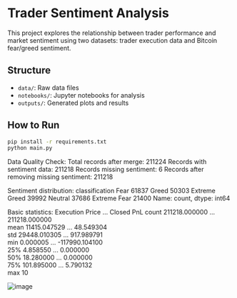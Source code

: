 # Trader Sentiment Analysis

This project explores the relationship between trader performance and market sentiment using two datasets: trader execution data and Bitcoin fear/greed sentiment.

## Structure
- `data/`: Raw data files
- `notebooks/`: Jupyter notebooks for analysis
- `outputs/`: Generated plots and results

## How to Run
```bash
pip install -r requirements.txt
python main.py

```
Data Quality Check:
Total records after merge: 211224
Records with sentiment data: 211218
Records missing sentiment: 6
Records after removing missing sentiment: 211218

Sentiment distribution:
classification
Fear             61837
Greed            50303
Extreme Greed    39992
Neutral          37686
Extreme Fear     21400
Name: count, dtype: int64

Basic statistics:
       Execution Price  ...     Closed PnL
count    211218.000000  ...  211218.000000   
mean      11415.047529  ...      48.549304   
std       29448.010305  ...     917.989791   
min           0.000005  ... -117990.104100   
25%           4.858550  ...       0.000000   
50%          18.280000  ...       0.000000   
75%         101.895000  ...       5.790132   
max      10

![image](https://github.com/user-attachments/assets/167f062f-ebf0-4298-b4f3-619916ac3e70)
